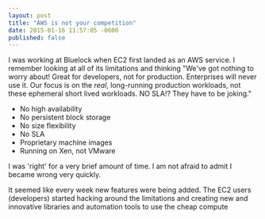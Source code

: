 ```yaml
--- 
layout: post
title: "AWS is not your competition"
date: 2015-01-16 11:57:05 -0600
published: false
---
```


I was working at Bluelock when EC2 first landed as an AWS service. I remember looking at all of its limitations and thinking "We've got nothing to worry about! Great for developers, not for production. Enterprises will never use it. Our focus is on the *real*, long-running production workloads, not these ephemeral short lived workloads. NO SLA!? They have to be joking."

* No high availability
* No persistent block storage
* No size flexibility
* No SLA
* Proprietary machine images
* Running on Xen, not VMware

I was 'right' for a very brief amount of time. I am not afraid to admit I became wrong very quickly. 


It seemed like every week new features were being added. The EC2 users (developers) started hacking around the limitations and creating new and innovative libraries and automation tools to use the cheap compute 

